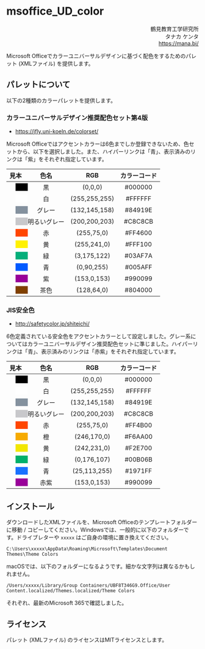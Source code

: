 # msoffice_UD_color

<div align="right">
鶴見教育工学研究所<br />
タナカ ケンタ<br />
<a href="https://mana.bi/">https://mana.bi/</a>
</div>

Microsoft Officeでカラーユニバーサルデザインに基づく配色をするためのパレット (XMLファイル) を提供します。


## パレットについて

以下の2種類のカラーパレットを提供します。


### カラーユニバーサルデザイン推奨配色セット第4版

* https://jfly.uni-koeln.de/colorset/

Microsoft Officeではアクセントカラーは6色までしか登録できないため、色セットから、以下を選択しました。また、ハイパーリンクは「青」、表示済みのリンクは「紫」をそれぞれ指定しています。


|見本|色名|RGB|カラーコード|
|:-:|:-:|:-:|:-:|
|<span style="background-color: #000000;">　　</span>|黒|(0,0,0)|#000000|
|<span style="background-color: #FFFFFF;">　　</span>|白|(255,255,255)|#FFFFFF|
|<span style="background-color: #84919E;">　　</span>|グレー|(132,145,158)|#84919E|
|<span style="background-color: #C8C8CB;">　　</span>|明るいグレー|(200,200,203)|#C8C8CB|
|<span style="background-color: #FF4600;">　　</span>|赤|(255,75,0)|#FF4600|
|<span style="background-color: #FFF100;">　　</span>|黄|(255,241,0)|#FFF100|
|<span style="background-color: #03AF7A;">　　</span>|緑|(3,175,122)|#03AF7A|
|<span style="background-color: #005AFF;">　　</span>|青|(0,90,255)|#005AFF|
|<span style="background-color: #990099;">　　</span>|紫|(153,0,153)|#990099|
|<span style="background-color: #804000;">　　</span>|茶色|(128,64,0)|#804000|


### JIS安全色

* http://safetycolor.jp/shiteichi/

6色定義されている安全色をアクセントカラーとして設定しました。グレー系についてはカラーユニバーサルデザイン推奨配色セットに準じました。ハイパーリンクは「青」、表示済みのリンクは「赤紫」をそれぞれ指定しています。


|見本|色名|RGB|カラーコード|
|:-:|:-:|:-:|:-:|
|<span style="background-color: #000000;">　　</span>|黒|(0,0,0)|#000000|
|<span style="background-color: #FFFFFF;">　　</span>|白|(255,255,255)|#FFFFFF|
|<span style="background-color: #84919E;">　　</span>|グレー|(132,145,158)|#84919E|
|<span style="background-color: #C8C8CB;">　　</span>|明るいグレー|(200,200,203)|#C8C8CB|
|<span style="background-color: #FF4600;">　　</span>|赤|(255,75,0)|#FF4B00|
|<span style="background-color: #F6AA00;">　　</span>|橙|(246,170,0)|#F6AA00|
|<span style="background-color: #F2E700;">　　</span>|黄|(242,231,0)|#F2E700|
|<span style="background-color: #00B06B;">　　</span>|緑|(0,176,107)|#00B06B|
|<span style="background-color: #1971FF;">　　</span>|青|(25,113,255)|#1971FF|
|<span style="background-color: #990099;">　　</span>|赤紫|(153,0,153)|#990099|


## インストール

ダウンロードしたXMLファイルを、Microsoft Officeのテンプレートフォルダーに移動 / コピーしてください。Windowsでは、一般的に以下のフォルダーです。ドライブレターや `xxxxx` はご自身の環境に置き換えてください。

```
C:\Users\xxxxx\AppData\Roaming\Microsoft\Templates\Document Themes\Theme Colors
```

macOSでは、以下のフォルダーになるようです。細かな文字列は異なるかもしれません。

```
/Users/xxxxx/Library/Group Containers/UBF8T346G9.Office/User Content.localized/Themes.localized/Theme Colors
```

それぞれ、最新のMicrosoft 365で確認しました。


## ライセンス

パレット (XMLファイル) のライセンスはMITライセンスとします。
